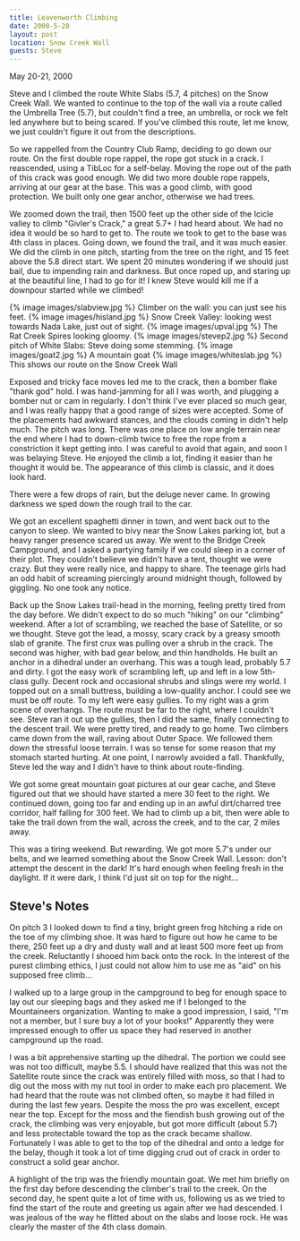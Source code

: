 ```yaml
---
title: Leavenworth Climbing
date: 2000-5-20
layout: post
location: Snow Creek Wall
guests: Steve
---
```


May 20-21, 2000

Steve and I climbed the route White Slabs
(5.7, 4 pitches) on the Snow Creek Wall.  We wanted to continue to the top of
the wall via a route called the Umbrella Tree (5.7), but couldn't find a tree,
an umbrella, or rock we felt led anywhere but to being scared. If you've climbed
this route, let me know, we just couldn't figure it out from the descriptions.


So we rappelled from the Country Club Ramp, deciding to go down our
route. On the first double rope rappel, the rope got stuck in a
crack. I reascended, using a TibLoc for a self-belay. Moving the rope
out of the path of this crack was good enough. We did two more double
rope rappels, arriving at our gear at the base. This was a good climb,
with good protection. We built only one gear anchor, otherwise we had
trees.


We zoomed down the trail, then 1500 feet up the other side of the Icicle valley
to climb "Givler's Crack," a great 5.7+ I had heard about. We had no idea it
would be so hard to get to. The route we took to get to the base was 4th class
in places.  Going down, we found the trail, and it was much easier. We did the
climb in one pitch, starting from the tree on the right, and 15 feet above the
5.8 direct start.  We spent 20 minutes wondering if we should just bail, due to
impending rain and darkness. But once roped up, and staring up at the beautiful
line, I had to go for it! I knew Steve would kill me if a downpour started while
we climbed!


{% image images/slabview.jpg %}
Climber on the wall: you can just see his feet.
{% image images/hisland.jpg %}
Snow Creek Valley: looking west towards Nada Lake, just out of sight.
{% image images/upval.jpg %}
The Rat Creek Spires looking gloomy.
{% image images/stevep2.jpg %}
Second pitch of White Slabs: Steve doing some stemming.
{% image images/goat2.jpg %}
A mountain goat
{% image images/whiteslab.jpg %}
This shows our route on the Snow Creek Wall


Exposed and tricky face moves led me to the crack, then a bomber flake
"thank god" hold.  I was hand-jamming for all I was worth, and
plugging a bomber nut or cam in regularly.  I don't think I've ever
placed so much gear, and I was really happy that a good range of sizes
were accepted. Some of the placements had awkward stances, and the
clouds coming in didn't help much. The pitch was long. There was one
place on low angle terrain near the end where I had to down-climb twice
to free the rope from a constriction it kept getting into. I was
careful to avoid that again, and soon I was belaying Steve.  He
enjoyed the climb a lot, finding it easier than he thought it would
be. The appearance of this climb is classic, and it does look hard.


There were a few drops of rain, but the deluge never came. In growing
darkness we sped down the rough trail to the car.


We got an excellent spaghetti dinner in town, and went back out to the
canyon to sleep. We wanted to bivy near the Snow Lakes parking lot,
but a heavy ranger presence scared us away.  We went to the Bridge
Creek Campground, and I asked a partying family if we could sleep in a
corner of their plot. They couldn't believe we didn't have a tent,
thought we were crazy.  But they were really nice, and happy to
share. The teenage girls had an odd habit of screaming piercingly
around midnight though, followed by giggling. No one took any notice.


Back up the Snow Lakes trail-head in the morning, feeling pretty tired
from the day before.  We didn't expect to do so much "hiking" on our
"climbing" weekend. After a lot of scrambling, we reached the base of
Satellite, 
or so we thought. Steve got the lead, a mossy, scary crack
by a greasy smooth slab of granite. The first crux was pulling over a
shrub in the crack.  The second was higher, with bad gear below, and
thin handholds. He built an anchor in a dihedral under an
overhang. This was a tough lead, probably 5.7 and dirty.  I got the
easy work of scrambling left, up and left in a low 5th-class
gully. Decent rock and occasional shrubs and slings were my world. I
topped out on a small buttress, building a low-quality anchor. I could
see we must be off route. To my left were easy gullies. To my right
was a grim scene of overhangs.  The route must be far to the right,
where I couldn't see. Steve ran it out up the gullies, then I did the
same, finally connecting to the descent trail. We were pretty tired,
and ready to go home. Two climbers came down from the wall, raving
about Outer Space. We followed them down the stressful loose
terrain. I was so tense for some reason that my stomach started
hurting. At one point, I narrowly avoided a fall. Thankfully, Steve
led the way and I didn't have to think about route-finding.


We got some great mountain goat pictures at our gear cache, and Steve
figured out that we should have started a mere 30 feet to the
right. We continued down, going too far and ending up in an awful
dirt/charred tree corridor, half falling for 300 feet. We had to climb
up a bit, then were able to take the trail down from the wall, across
the creek, and to the car, 2 miles away.


This was a tiring weekend. But rewarding. We got more 5.7's under our
belts, and we learned something about the Snow Creek Wall. Lesson:
don't attempt the descent in the dark! It's hard enough when feeling
fresh in the daylight. If it were dark, I think I'd just sit on top
for the night...


Steve's Notes
-----------

On pitch 3 I looked down to find a tiny, bright
green frog hitching a ride on the toe of my climbing shoe.  It was
hard to figure out how he came to be there, 250 feet up a dry and
dusty wall and at least 500 more feet up from the creek.  Reluctantly
I shooed him back onto the rock.  In the interest of the purest
climbing ethics, I just could not allow him to use me as "aid" on his
supposed free climb...


I walked up to a large group in the campground to beg for enough
space to lay out our sleeping bags and they asked me if I belonged to
the Mountaineers organization.  Wanting to make a good impression, I
said, "I'm not a member, but I sure buy a lot of your books!"
Apparently they were impressed enough to offer us space they had
reserved in another campground up the road.


I was a bit apprehensive starting up the dihedral.  The portion
we could see was not too difficult, maybe 5.5.  I should have realized
that this was not the Satellite route since the crack was entirely
filled with moss, so that I had to dig out the moss with my nut tool
in order to make each pro placement.  We had heard that the route was
not climbed often, so maybe it had filled in during the last few
years.  Despite the moss the pro was excellent, except near the top.
Except for the moss and the fiendish bush growing out of the crack,
the climbing was very enjoyable, but got more difficult (about 5.7)
and less protectable toward the top as the crack became shallow.
Fortunately I was able to get to the top of the dihedral and onto a
ledge for the belay, though it took a lot of time digging crud out of
crack in order to construct a solid gear anchor.


A highlight of the trip was the friendly mountain goat.  We met
him briefly on the first day before descending the climber's trail to
the creek.  On the second day, he spent quite a lot of time with us,
following us as we tried to find the start of the route and greeting
us again after we had descended.  I was jealous of the way he flitted
about on the slabs and loose rock.  He was clearly the master of the
4th class domain.

